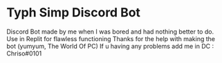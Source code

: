 # Typh Simp Discord Bot

Discord Bot made by me when I was bored and had nothing better to do.
Use in Replit for flawless functioning
Thanks for the help with making the bot (yumyum, The World Of PC)
If u having any problems add me in DC : Chriso#0101
